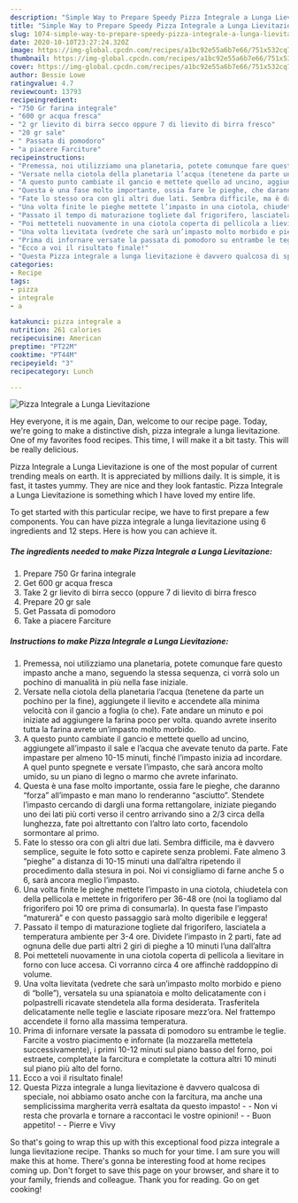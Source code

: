 ```yaml
---
description: "Simple Way to Prepare Speedy Pizza Integrale a Lunga Lievitazione"
title: "Simple Way to Prepare Speedy Pizza Integrale a Lunga Lievitazione"
slug: 1074-simple-way-to-prepare-speedy-pizza-integrale-a-lunga-lievitazione
date: 2020-10-10T23:27:24.320Z
image: https://img-global.cpcdn.com/recipes/a1bc92e55a6b7e66/751x532cq70/pizza-integrale-a-lunga-lievitazione-recipe-main-photo.jpg
thumbnail: https://img-global.cpcdn.com/recipes/a1bc92e55a6b7e66/751x532cq70/pizza-integrale-a-lunga-lievitazione-recipe-main-photo.jpg
cover: https://img-global.cpcdn.com/recipes/a1bc92e55a6b7e66/751x532cq70/pizza-integrale-a-lunga-lievitazione-recipe-main-photo.jpg
author: Bessie Lowe
ratingvalue: 4.7
reviewcount: 13793
recipeingredient:
- "750 Gr farina integrale"
- "600 gr acqua fresca"
- "2 gr lievito di birra secco oppure 7 di lievito di birra fresco"
- "20 gr sale"
- " Passata di pomodoro"
- "a piacere Farciture"
recipeinstructions:
- "Premessa, noi utilizziamo una planetaria, potete comunque fare questo impasto anche a mano, seguendo la stessa sequenza, ci vorrà solo un pochino di manualità in più nella fase iniziale."
- "Versate nella ciotola della planetaria l’acqua (tenetene da parte un pochino per la fine), aggiungete il lievito e accendete alla minima velocità con il gancio a foglia (o che). Fate andare un minuto e poi iniziate ad aggiungere la farina poco per volta. quando avrete inserito tutta la farina avrete un’impasto molto morbido."
- "A questo punto cambiate il gancio e mettete quello ad uncino, aggiungete all’impasto il sale e l’acqua che avevate tenuto da parte. Fate impastare per almeno 10-15 minuti, finché l’impasto inizia ad incordare. A quel punto spegnete e versate l’impasto, che sarà ancora molto umido, su un piano di legno o marmo che avrete infarinato."
- "Questa è una fase molto importante, ossia fare le pieghe, che daranno “forza” all’impasto e man mano lo renderanno “asciutto”. Stendete l’impasto cercando di dargli una forma rettangolare, iniziate piegando uno dei lati più corti verso il centro arrivando sino a 2/3 circa della lunghezza, fate poi altrettanto con l’altro lato corto, facendolo sormontare al primo."
- "Fate lo stesso ora con gli altri due lati. Sembra difficile, ma è davvero semplice, seguite le foto sotto e capirete senza problemi. Fate almeno 3 “pieghe” a distanza di 10-15 minuti una dall’altra ripetendo il procedimento dalla stesura in poi. Noi vi consigliamo di farne anche 5 o 6, sarà ancora meglio l’impasto."
- "Una volta finite le pieghe mettete l’impasto in una ciotola, chiudetela con della pellicola e mettete in frigorifero per 36-48 ore (noi la togliamo dal frigorifero poi 10 ore prima di consumarla). In questa fase l’impasto “maturerà” e con questo passaggio sarà molto digeribile e leggera!"
- "Passato il tempo di maturazione togliete dal frigorifero, lasciatela a temperatura ambiente per 3-4 ore. Dividete l’impasto in 2 parti, fate ad ognuna delle due parti altri 2 giri di pieghe a 10 minuti l’una dall’altra"
- "Poi metteteli nuovamente in una ciotola coperta di pellicola a lievitare in forno con luce accesa. Ci vorranno circa 4 ore affinchè raddoppino di volume."
- "Una volta lievitata (vedrete che sarà un’impasto molto morbido e pieno di “bolle”), versatela su una spianatoia e molto delicatamente con i polpastrelli ricavate stendetela alla forma desiderata. Trasferitela delicatamente nelle teglie e lasciate riposare mezz’ora. Nel frattempo accendete il forno alla massima temperatura."
- "Prima di infornare versate la passata di pomodoro su entrambe le teglie. Farcite a vostro piacimento e infornate (la mozzarella mettetela successivamente), i primi 10-12 minuti sul piano basso del forno, poi estraete, completate la farcitura e completate la cottura altri 10 minuti sul piano più alto del forno."
- "Ecco a voi il risultato finale!"
- "Questa Pizza integrale a lunga lievitazione è davvero qualcosa di speciale, noi abbiamo osato anche con la farcitura, ma anche una semplicissima margherita verrà esaltata da questo impasto!  Non vi resta che provarla e tornare a raccontaci le vostre opinioni!  Buon appetito!  Pierre e Vivy"
categories:
- Recipe
tags:
- pizza
- integrale
- a

katakunci: pizza integrale a 
nutrition: 261 calories
recipecuisine: American
preptime: "PT22M"
cooktime: "PT44M"
recipeyield: "3"
recipecategory: Lunch

---
```



![Pizza Integrale a Lunga Lievitazione](https://img-global.cpcdn.com/recipes/a1bc92e55a6b7e66/751x532cq70/pizza-integrale-a-lunga-lievitazione-recipe-main-photo.jpg)

Hey everyone, it is me again, Dan, welcome to our recipe page. Today, we're going to make a distinctive dish, pizza integrale a lunga lievitazione. One of my favorites food recipes. This time, I will make it a bit tasty. This will be really delicious.

Pizza Integrale a Lunga Lievitazione is one of the most popular of current trending meals on earth. It is appreciated by millions daily. It is simple, it is fast, it tastes yummy. They are nice and they look fantastic. Pizza Integrale a Lunga Lievitazione is something which I have loved my entire life.




To get started with this particular recipe, we have to first prepare a few components. You can have pizza integrale a lunga lievitazione using 6 ingredients and 12 steps. Here is how you can achieve it.

<!--inarticleads1-->

##### The ingredients needed to make Pizza Integrale a Lunga Lievitazione:

1. Prepare 750 Gr farina integrale
1. Get 600 gr acqua fresca
1. Take 2 gr lievito di birra secco (oppure 7 di lievito di birra fresco
1. Prepare 20 gr sale
1. Get  Passata di pomodoro
1. Take a piacere Farciture




<!--inarticleads2-->

##### Instructions to make Pizza Integrale a Lunga Lievitazione:

1. Premessa, noi utilizziamo una planetaria, potete comunque fare questo impasto anche a mano, seguendo la stessa sequenza, ci vorrà solo un pochino di manualità in più nella fase iniziale.
1. Versate nella ciotola della planetaria l’acqua (tenetene da parte un pochino per la fine), aggiungete il lievito e accendete alla minima velocità con il gancio a foglia (o che). Fate andare un minuto e poi iniziate ad aggiungere la farina poco per volta. quando avrete inserito tutta la farina avrete un’impasto molto morbido.
1. A questo punto cambiate il gancio e mettete quello ad uncino, aggiungete all’impasto il sale e l’acqua che avevate tenuto da parte. Fate impastare per almeno 10-15 minuti, finché l’impasto inizia ad incordare. A quel punto spegnete e versate l’impasto, che sarà ancora molto umido, su un piano di legno o marmo che avrete infarinato.
1. Questa è una fase molto importante, ossia fare le pieghe, che daranno “forza” all’impasto e man mano lo renderanno “asciutto”. Stendete l’impasto cercando di dargli una forma rettangolare, iniziate piegando uno dei lati più corti verso il centro arrivando sino a 2/3 circa della lunghezza, fate poi altrettanto con l’altro lato corto, facendolo sormontare al primo.
1. Fate lo stesso ora con gli altri due lati. Sembra difficile, ma è davvero semplice, seguite le foto sotto e capirete senza problemi. Fate almeno 3 “pieghe” a distanza di 10-15 minuti una dall’altra ripetendo il procedimento dalla stesura in poi. Noi vi consigliamo di farne anche 5 o 6, sarà ancora meglio l’impasto.
1. Una volta finite le pieghe mettete l’impasto in una ciotola, chiudetela con della pellicola e mettete in frigorifero per 36-48 ore (noi la togliamo dal frigorifero poi 10 ore prima di consumarla). In questa fase l’impasto “maturerà” e con questo passaggio sarà molto digeribile e leggera!
1. Passato il tempo di maturazione togliete dal frigorifero, lasciatela a temperatura ambiente per 3-4 ore. Dividete l’impasto in 2 parti, fate ad ognuna delle due parti altri 2 giri di pieghe a 10 minuti l’una dall’altra
1. Poi metteteli nuovamente in una ciotola coperta di pellicola a lievitare in forno con luce accesa. Ci vorranno circa 4 ore affinchè raddoppino di volume.
1. Una volta lievitata (vedrete che sarà un’impasto molto morbido e pieno di “bolle”), versatela su una spianatoia e molto delicatamente con i polpastrelli ricavate stendetela alla forma desiderata. Trasferitela delicatamente nelle teglie e lasciate riposare mezz’ora. Nel frattempo accendete il forno alla massima temperatura.
1. Prima di infornare versate la passata di pomodoro su entrambe le teglie. Farcite a vostro piacimento e infornate (la mozzarella mettetela successivamente), i primi 10-12 minuti sul piano basso del forno, poi estraete, completate la farcitura e completate la cottura altri 10 minuti sul piano più alto del forno.
1. Ecco a voi il risultato finale!
1. Questa Pizza integrale a lunga lievitazione è davvero qualcosa di speciale, noi abbiamo osato anche con la farcitura, ma anche una semplicissima margherita verrà esaltata da questo impasto! -  - Non vi resta che provarla e tornare a raccontaci le vostre opinioni! -  - Buon appetito! -  - Pierre e Vivy




So that's going to wrap this up with this exceptional food pizza integrale a lunga lievitazione recipe. Thanks so much for your time. I am sure you will make this at home. There's gonna be interesting food at home recipes coming up. Don't forget to save this page on your browser, and share it to your family, friends and colleague. Thank you for reading. Go on get cooking!
